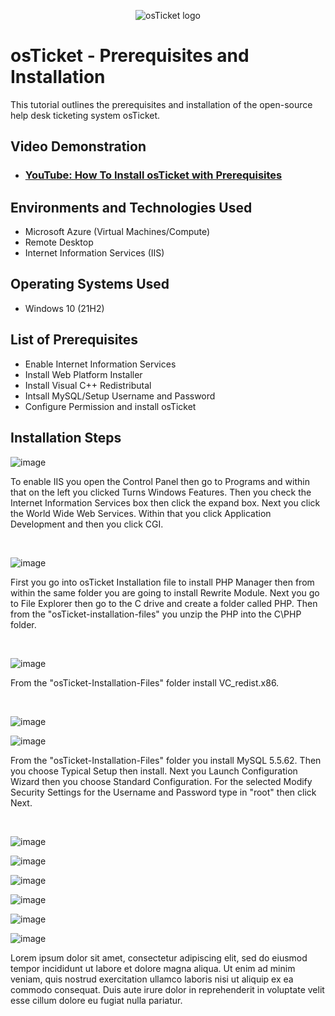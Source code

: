 <p align="center">
<img src="https://i.imgur.com/Clzj7Xs.png" alt="osTicket logo"/>
</p>

<h1>osTicket - Prerequisites and Installation</h1>
This tutorial outlines the prerequisites and installation of the open-source help desk ticketing system osTicket.<br />


<h2>Video Demonstration</h2>

- ### [YouTube: How To Install osTicket with Prerequisites](https://www.youtube.com)

<h2>Environments and Technologies Used</h2>

- Microsoft Azure (Virtual Machines/Compute)
- Remote Desktop
- Internet Information Services (IIS)

<h2>Operating Systems Used </h2>

- Windows 10</b> (21H2)

<h2>List of Prerequisites</h2>

- Enable Internet Information Services
- Install Web Platform Installer
- Install Visual C++ Redistributal
- Intsall MySQL/Setup Username and Password
- Configure Permission and install osTicket

<h2>Installation Steps</h2>


![image](https://github.com/user-attachments/assets/9d7a109e-620c-4357-9012-e78d04e3ef1c)

<p>

</p>
<p>To enable IIS you open the Control Panel then go to Programs and within that on the left you clicked Turns Windows Features. Then you check the Internet Information Services box then click the expand box. Next you click the World Wide Web Services. Within that you click Application Development and then you click CGI.
</p>
<br />


![image](https://github.com/user-attachments/assets/1354c14a-179c-41c7-b01f-562fed08aa17)



<p>

</p>
<p>
First you go into osTicket Installation file to install PHP Manager then from within the same folder you are going to install Rewrite Module. Next you go to File Explorer then go to the C drive and create a folder called PHP. Then from the "osTicket-installation-files" you unzip the PHP into the C\PHP folder.
</p>
<br />


![image](https://github.com/user-attachments/assets/1822de46-ffde-4ff1-95ab-9b8ae685a343)

<p>

</p>
<p>
From the "osTicket-Installation-Files" folder install VC_redist.x86.
</p>
<br />


![image](https://github.com/user-attachments/assets/1c9cf2eb-da6b-44c9-b622-864b6d53a394)


![image](https://github.com/user-attachments/assets/be354b7d-e14f-49e3-bd9f-e65e2b36bb81)

<p>

</p>
<p>
From the "osTicket-Installation-Files" folder you install MySQL 5.5.62. Then you choose Typical Setup then install. Next you Launch Configuration Wizard then you choose Standard Configuration. For the selected Modify Security Settings for the Username and Password type in "root" then click Next.
</p>
<br />


![image](https://github.com/user-attachments/assets/2ce15125-ed39-48bb-bb1e-7038af118a22)

![image](https://github.com/user-attachments/assets/08d69d08-8a02-42c4-9fb4-a4e69435cd99)

![image](https://github.com/user-attachments/assets/3559bb7d-810e-4062-a119-5b0947638155)

![image](https://github.com/user-attachments/assets/9a8aecd4-940b-4bec-bb8e-d2be39769326)

![image](https://github.com/user-attachments/assets/b4e1f33d-10e8-49db-a3d0-9bf10bed0430)

![image](https://github.com/user-attachments/assets/d788fb2b-dbe1-412f-aade-3f7e7ea98a79)


<p>

</p>
<p>
Lorem ipsum dolor sit amet, consectetur adipiscing elit, sed do eiusmod tempor incididunt ut labore et dolore magna aliqua. Ut enim ad minim veniam, quis nostrud exercitation ullamco laboris nisi ut aliquip ex ea commodo consequat. Duis aute irure dolor in reprehenderit in voluptate velit esse cillum dolore eu fugiat nulla pariatur.
</p>
<br />

